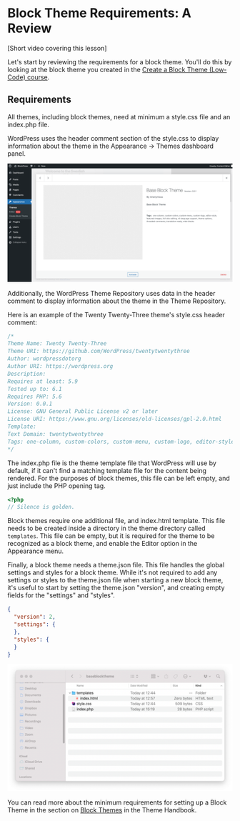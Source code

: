 # Block Theme Requirements: A Review

[Short video covering this lesson]

Let's start by reviewing the requirements for a block theme. You'll do this by looking at the block theme you created in the [Create a Block Theme (Low-Code) course](https://learn.wordpress.org/create-a-block-theme/).

## Requirements

All themes, including block themes, need at minimum a style.css file and an index.php file. 

WordPress uses the header comment section of the style.css to display information about the theme in the Appearance -> Themes dashboard panel. 

![Theme Information](/images/module-01/base-block-theme-01.png)

Additionally, the WordPress Theme Repository uses data in the header comment to display information about the theme in the Theme Repository.

Here is an example of the Twenty Twenty-Three theme's style.css header comment:

```css
/*
Theme Name: Twenty Twenty-Three
Theme URI: https://github.com/WordPress/twentytwentythree
Author: wordpressdotorg
Author URI: https://wordpress.org
Description:
Requires at least: 5.9
Tested up to: 6.1
Requires PHP: 5.6
Version: 0.0.1
License: GNU General Public License v2 or later
License URI: https://www.gnu.org/licenses/old-licenses/gpl-2.0.html
Template:
Text Domain: twentytwentythree
Tags: one-column, custom-colors, custom-menu, custom-logo, editor-style, featured-images, full-site-editing, rtl-language-support, theme-options, threaded-comments, translation-ready, wide-blocks
*/
```

The index.php file is the theme template file that WordPress will use by default, if it can't find a matching template file for the content being rendered. For the purposes of block themes, this file can be left empty, and just include the PHP opening tag.

```php
<?php
// Silence is golden.
```

Block themes require one additional file, and index.html template. This file needs to be created inside a directory in the theme directory called `templates`. This file can be empty, but it is required for the theme to be recognized as a block theme, and enable the Editor option in the Appearance menu.

Finally, a block theme needs a theme.json file. This file handles the global settings and styles for a block theme. While it's not required to add any settings or styles to the theme.json file when starting a new block theme, it's useful to start by setting the theme.json "version", and creating empty fields for the "settings" and "styles".

```json
{
  "version": 2,
  "settings": {
  },
  "styles": {
  }
}
```

![Minimum Theme Requirements](/images/module-01/directory-structure.png)

You can read more about the minimum requirements for setting up a Block Theme in the section on [Block Themes](https://developer.wordpress.org/themes/block-themes/block-theme-setup/) in the Theme Handbook.